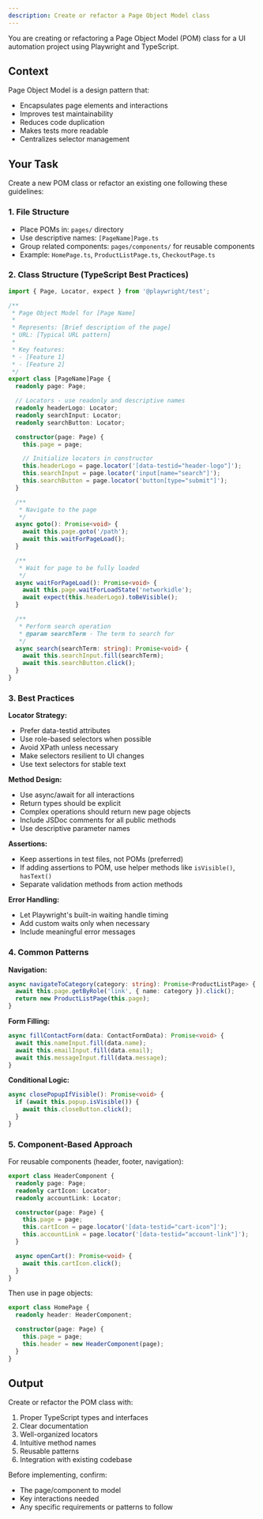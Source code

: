 ```yaml
---
description: Create or refactor a Page Object Model class
---
```


You are creating or refactoring a Page Object Model (POM) class for a UI automation project using Playwright and TypeScript.

## Context

Page Object Model is a design pattern that:
- Encapsulates page elements and interactions
- Improves test maintainability
- Reduces code duplication
- Makes tests more readable
- Centralizes selector management

## Your Task

Create a new POM class or refactor an existing one following these guidelines:

### 1. File Structure
- Place POMs in: `pages/` directory
- Use descriptive names: `[PageName]Page.ts`
- Group related components: `pages/components/` for reusable components
- Example: `HomePage.ts`, `ProductListPage.ts`, `CheckoutPage.ts`

### 2. Class Structure (TypeScript Best Practices)

```typescript
import { Page, Locator, expect } from '@playwright/test';

/**
 * Page Object Model for [Page Name]
 *
 * Represents: [Brief description of the page]
 * URL: [Typical URL pattern]
 *
 * Key features:
 * - [Feature 1]
 * - [Feature 2]
 */
export class [PageName]Page {
  readonly page: Page;

  // Locators - use readonly and descriptive names
  readonly headerLogo: Locator;
  readonly searchInput: Locator;
  readonly searchButton: Locator;

  constructor(page: Page) {
    this.page = page;

    // Initialize locators in constructor
    this.headerLogo = page.locator('[data-testid="header-logo"]');
    this.searchInput = page.locator('input[name="search"]');
    this.searchButton = page.locator('button[type="submit"]');
  }

  /**
   * Navigate to the page
   */
  async goto(): Promise<void> {
    await this.page.goto('/path');
    await this.waitForPageLoad();
  }

  /**
   * Wait for page to be fully loaded
   */
  async waitForPageLoad(): Promise<void> {
    await this.page.waitForLoadState('networkidle');
    await expect(this.headerLogo).toBeVisible();
  }

  /**
   * Perform search operation
   * @param searchTerm - The term to search for
   */
  async search(searchTerm: string): Promise<void> {
    await this.searchInput.fill(searchTerm);
    await this.searchButton.click();
  }
}
```

### 3. Best Practices

**Locator Strategy:**
- Prefer data-testid attributes
- Use role-based selectors when possible
- Avoid XPath unless necessary
- Make selectors resilient to UI changes
- Use text selectors for stable text

**Method Design:**
- Use async/await for all interactions
- Return types should be explicit
- Complex operations should return new page objects
- Include JSDoc comments for all public methods
- Use descriptive parameter names

**Assertions:**
- Keep assertions in test files, not POMs (preferred)
- If adding assertions to POM, use helper methods like `isVisible()`, `hasText()`
- Separate validation methods from action methods

**Error Handling:**
- Let Playwright's built-in waiting handle timing
- Add custom waits only when necessary
- Include meaningful error messages

### 4. Common Patterns

**Navigation:**
```typescript
async navigateToCategory(category: string): Promise<ProductListPage> {
  await this.page.getByRole('link', { name: category }).click();
  return new ProductListPage(this.page);
}
```

**Form Filling:**
```typescript
async fillContactForm(data: ContactFormData): Promise<void> {
  await this.nameInput.fill(data.name);
  await this.emailInput.fill(data.email);
  await this.messageInput.fill(data.message);
}
```

**Conditional Logic:**
```typescript
async closePopupIfVisible(): Promise<void> {
  if (await this.popup.isVisible()) {
    await this.closeButton.click();
  }
}
```

### 5. Component-Based Approach

For reusable components (header, footer, navigation):
```typescript
export class HeaderComponent {
  readonly page: Page;
  readonly cartIcon: Locator;
  readonly accountLink: Locator;

  constructor(page: Page) {
    this.page = page;
    this.cartIcon = page.locator('[data-testid="cart-icon"]');
    this.accountLink = page.locator('[data-testid="account-link"]');
  }

  async openCart(): Promise<void> {
    await this.cartIcon.click();
  }
}
```

Then use in page objects:
```typescript
export class HomePage {
  readonly header: HeaderComponent;

  constructor(page: Page) {
    this.page = page;
    this.header = new HeaderComponent(page);
  }
}
```

## Output

Create or refactor the POM class with:
1. Proper TypeScript types and interfaces
2. Clear documentation
3. Well-organized locators
4. Intuitive method names
5. Reusable patterns
6. Integration with existing codebase

Before implementing, confirm:
- The page/component to model
- Key interactions needed
- Any specific requirements or patterns to follow
